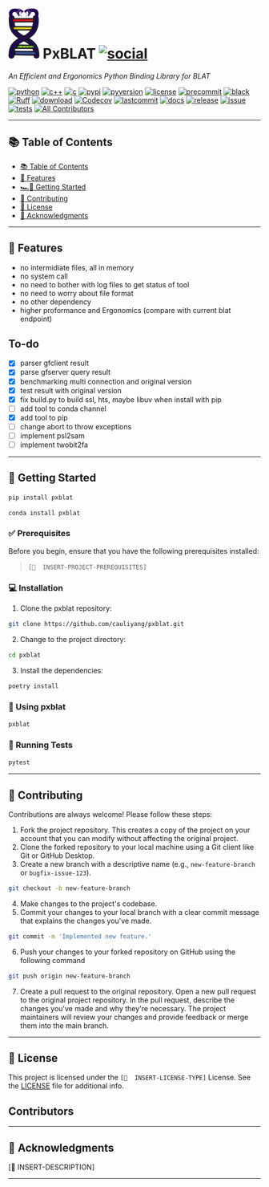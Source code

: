 # <img src="https://raw.githubusercontent.com/cauliyang/pxblat/main/docs/_static/logo.png" alt="logo" height=100> PxBLAT [![social](https://img.shields.io/github/stars/cauliyang/pxblat?style=social)](https://github.com/cauliyang/pxblat/stargazers)

_An Efficient and Ergonomics Python Binding Library for BLAT_

[![python](https://img.shields.io/badge/Python-3776AB.svg?style=for-the-badge&logo=Python&logoColor=white)](https://www.python.org/)
[![c++](https://img.shields.io/badge/C++-00599C.svg?style=for-the-badge&logo=C++&logoColor=white)](https://en.cppreference.com/w/)
[![c](https://img.shields.io/badge/C-A8B9CC.svg?style=for-the-badge&logo=C&logoColor=black)](https://www.gnu.org/software/gnu-c-manual/)
[![pypi](https://img.shields.io/pypi/v/pxblat.svg?style=for-the-badge)](https://pypi.org/project/pxblat/)
[![pyversion](https://img.shields.io/pypi/pyversions/pxblat?style=for-the-badge)](https://pypi.org/project/pxblat/)
[![license](https://img.shields.io/pypi/l/pxblat?style=for-the-badge)](https://opensource.org/licenses/mit)
[![precommit](https://img.shields.io/badge/pre--commit-enabled-brightgreen?style=for-the-badge&logo=pre-commit&logoColor=white)](https://github.com/pre-commit/pre-commit)
[![black](https://img.shields.io/badge/code%20style-black-000000.svg?style=for-the-badge)](https://github.com/psf/black)
[![Ruff](https://img.shields.io/endpoint?url=https://raw.githubusercontent.com/charliermarsh/ruff/main/assets/badge/v1.json&style=for-the-badge)](https://github.com/charliermarsh/ruff)
[![download](https://img.shields.io/pypi/dm/pxblat?style=for-the-badge)](https://pypi.org/project/pxblat/)
[![Codecov](https://img.shields.io/codecov/c/github/cauliyang/pxblat/main?style=for-the-badge)](https://app.codecov.io/gh/cauliyang/pxblat)
[![lastcommit](https://img.shields.io/github/last-commit/cauliyang/pxblat?style=for-the-badge)](https://github.com/cauliyang/pxblat/)
[![docs](https://img.shields.io/readthedocs/pxblat?style=for-the-badge)](https://pxblat.readthedocs.io/en/latest/)
[![release](https://img.shields.io/github/release-date/cauliyang/pxblat?style=for-the-badge)](https://github.com/cauliyang/pxblat/releases)
[![issue](https://img.shields.io/github/issues-raw/cauliyang/pxblat?style=for-the-badge)](https://github.com/cauliyang/pxblat/issues?q=is%3Aissue+is%3Aopen+sort%3Aupdated-desc)
[![tests](https://github.com/cauliyang/pxblat/actions/workflows/tests.yml/badge.svg?style=for-the-badge)](https://github.com/cauliyang/pxblat/actions/workflows/tests.yml)
[![All Contributors](https://img.shields.io/github/all-contributors/cauliyang/pxblat?color=ee8449&style=flat-the-badge)](#contributors)

---

## 📚 Table of Contents

- [📚 Table of Contents](#-table-of-contents)
- [🔮 Features](#-features)
- [🏎💨 Getting Started](#-getting-started)
- [🤝 Contributing](#-contributing)
- [🪪 License](#-license)
- [🙏 Acknowledgments](#-acknowledgments)

---

## 🔮 Features

- no intermidiate files, all in memory
- no system call
- no need to bother with log files to get status of tool
- no need to worry about file format
- no other dependency
- higher proformance and Ergonomics (compare with current blat endpoint)

## To-do

- [x] parser gfclient result
- [x] parse gfserver query result
- [x] benchmarking multi connection and original version
- [x] test result with original version
- [x] fix build.py to build ssl, hts, maybe libuv when install with pip
- [ ] add tool to conda channel
- [x] add tool to pip
- [ ] change abort to throw exceptions
- [ ] implement psl2sam
- [ ] implement twobit2fa

---

## 🚀 Getting Started

```sh
pip install pxblat
```

```sh
conda install pxblat
```

### ✅ Prerequisites

Before you begin, ensure that you have the following prerequisites installed:

> `[📌  INSERT-PROJECT-PREREQUISITES]`

### 💻 Installation

1. Clone the pxblat repository:

```sh
git clone https://github.com/cauliyang/pxblat.git
```

2. Change to the project directory:

```sh
cd pxblat
```

3. Install the dependencies:

```sh
poetry install
```

### 🤖 Using pxblat

```sh
pxblat
```

### 🧪 Running Tests

```sh
pytest
```

---

## 🤝 Contributing

Contributions are always welcome! Please follow these steps:

1. Fork the project repository. This creates a copy of the project on your account that you can modify without affecting the original project.
2. Clone the forked repository to your local machine using a Git client like Git or GitHub Desktop.
3. Create a new branch with a descriptive name (e.g., `new-feature-branch` or `bugfix-issue-123`).

```sh
git checkout -b new-feature-branch
```

4. Make changes to the project's codebase.
5. Commit your changes to your local branch with a clear commit message that explains the changes you've made.

```sh
git commit -m 'Implemented new feature.'
```

6. Push your changes to your forked repository on GitHub using the following command

```sh
git push origin new-feature-branch
```

7. Create a pull request to the original repository.
   Open a new pull request to the original project repository. In the pull request, describe the changes you've made and why they're necessary.
   The project maintainers will review your changes and provide feedback or merge them into the main branch.

---

## 🪪 License

This project is licensed under the `[📌  INSERT-LICENSE-TYPE]` License. See the [LICENSE](https://docs.github.com/en/communities/setting-up-your-project-for-healthy-contributions/adding-a-license-to-a-repository) file for additional info.

## Contributors

<!-- ALL-CONTRIBUTORS-LIST:START - Do not remove or modify this section -->
<!-- prettier-ignore-start -->
<!-- markdownlint-disable -->

<!-- markdownlint-restore -->
<!-- prettier-ignore-end -->

<!-- ALL-CONTRIBUTORS-LIST:END -->

---

## 🙏 Acknowledgments

[📌 INSERT-DESCRIPTION]

---

<!-- github-only -->
